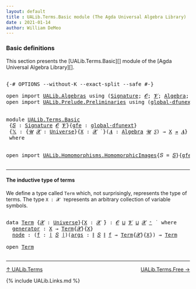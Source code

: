 ```yaml
---
layout: default
title : UALib.Terms.Basic module (The Agda Universal Algebra Library)
date : 2021-01-14
author: William DeMeo
---
```


### <a id="basic-definitions">Basic definitions</a>

This section presents the [UALib.Terms.Basic][] module of the [Agda Universal Algebra Library][].

<pre class="Agda">

<a id="302" class="Symbol">{-#</a> <a id="306" class="Keyword">OPTIONS</a> <a id="314" class="Pragma">--without-K</a> <a id="326" class="Pragma">--exact-split</a> <a id="340" class="Pragma">--safe</a> <a id="347" class="Symbol">#-}</a>

<a id="352" class="Keyword">open</a> <a id="357" class="Keyword">import</a> <a id="364" href="UALib.Algebras.html" class="Module">UALib.Algebras</a> <a id="379" class="Keyword">using</a> <a id="385" class="Symbol">(</a><a id="386" href="UALib.Algebras.Signatures.html#1419" class="Function">Signature</a><a id="395" class="Symbol">;</a> <a id="397" href="universes.html#613" class="Generalizable">𝓞</a><a id="398" class="Symbol">;</a> <a id="400" href="universes.html#617" class="Generalizable">𝓥</a><a id="401" class="Symbol">;</a> <a id="403" href="UALib.Algebras.Algebras.html#781" class="Function">Algebra</a><a id="410" class="Symbol">;</a> <a id="412" href="UALib.Algebras.Algebras.html#3508" class="Function Operator">_↠_</a><a id="415" class="Symbol">)</a>
<a id="417" class="Keyword">open</a> <a id="422" class="Keyword">import</a> <a id="429" href="UALib.Prelude.Preliminaries.html" class="Module">UALib.Prelude.Preliminaries</a> <a id="457" class="Keyword">using</a> <a id="463" class="Symbol">(</a><a id="464" href="MGS-Subsingleton-Theorems.html#3468" class="Function">global-dfunext</a><a id="478" class="Symbol">;</a> <a id="480" href="universes.html#551" class="Postulate">Universe</a><a id="488" class="Symbol">;</a> <a id="490" href="universes.html#758" class="Function Operator">_̇</a><a id="492" class="Symbol">)</a>


<a id="496" class="Keyword">module</a> <a id="503" href="UALib.Terms.Basic.html" class="Module">UALib.Terms.Basic</a>
 <a id="522" class="Symbol">{</a><a id="523" href="UALib.Terms.Basic.html#523" class="Bound">𝑆</a> <a id="525" class="Symbol">:</a> <a id="527" href="UALib.Algebras.Signatures.html#1419" class="Function">Signature</a> <a id="537" href="universes.html#613" class="Generalizable">𝓞</a> <a id="539" href="universes.html#617" class="Generalizable">𝓥</a><a id="540" class="Symbol">}{</a><a id="542" href="UALib.Terms.Basic.html#542" class="Bound">gfe</a> <a id="546" class="Symbol">:</a> <a id="548" href="MGS-Subsingleton-Theorems.html#3468" class="Function">global-dfunext</a><a id="562" class="Symbol">}</a>
 <a id="565" class="Symbol">{</a><a id="566" href="UALib.Terms.Basic.html#566" class="Bound">𝕏</a> <a id="568" class="Symbol">:</a> <a id="570" class="Symbol">{</a><a id="571" href="UALib.Terms.Basic.html#571" class="Bound">𝓤</a> <a id="573" href="UALib.Terms.Basic.html#573" class="Bound">𝓧</a> <a id="575" class="Symbol">:</a> <a id="577" href="universes.html#551" class="Postulate">Universe</a><a id="585" class="Symbol">}{</a><a id="587" href="UALib.Terms.Basic.html#587" class="Bound">X</a> <a id="589" class="Symbol">:</a> <a id="591" href="UALib.Terms.Basic.html#573" class="Bound">𝓧</a> <a id="593" href="universes.html#758" class="Function Operator">̇</a> <a id="595" class="Symbol">}(</a><a id="597" href="UALib.Terms.Basic.html#597" class="Bound">𝑨</a> <a id="599" class="Symbol">:</a> <a id="601" href="UALib.Algebras.Algebras.html#781" class="Function">Algebra</a> <a id="609" href="UALib.Terms.Basic.html#571" class="Bound">𝓤</a> <a id="611" href="UALib.Terms.Basic.html#523" class="Bound">𝑆</a><a id="612" class="Symbol">)</a> <a id="614" class="Symbol">→</a> <a id="616" href="UALib.Terms.Basic.html#587" class="Bound">X</a> <a id="618" href="UALib.Algebras.Algebras.html#3508" class="Function Operator">↠</a> <a id="620" href="UALib.Terms.Basic.html#597" class="Bound">𝑨</a><a id="621" class="Symbol">}</a>
 <a id="624" class="Keyword">where</a>


<a id="632" class="Keyword">open</a> <a id="637" class="Keyword">import</a> <a id="644" href="UALib.Homomorphisms.HomomorphicImages.html" class="Module">UALib.Homomorphisms.HomomorphicImages</a><a id="681" class="Symbol">{</a><a id="682" class="Argument">𝑆</a> <a id="684" class="Symbol">=</a> <a id="686" href="UALib.Terms.Basic.html#523" class="Bound">𝑆</a><a id="687" class="Symbol">}{</a><a id="689" href="UALib.Terms.Basic.html#542" class="Bound">gfe</a><a id="692" class="Symbol">}</a> <a id="694" class="Keyword">hiding</a> <a id="701" class="Symbol">(</a>Universe<a id="710" class="Symbol">;</a> _̇<a id="714" class="Symbol">)</a> <a id="716" class="Keyword">public</a>

</pre>

-----------------------------------------------

#### <a id="the-inductive-type-of-terms">The inductive type of terms</a>

We define a type called `Term` which, not surprisingly, represents the type of terms. The type `X : 𝓧 ̇` represents an arbitrary collection of variable symbols.

<pre class="Agda">

<a id="1035" class="Keyword">data</a> <a id="Term"></a><a id="1040" href="UALib.Terms.Basic.html#1040" class="Datatype">Term</a> <a id="1045" class="Symbol">{</a><a id="1046" href="UALib.Terms.Basic.html#1046" class="Bound">𝓧</a> <a id="1048" class="Symbol">:</a> <a id="1050" href="universes.html#551" class="Postulate">Universe</a><a id="1058" class="Symbol">}{</a><a id="1060" href="UALib.Terms.Basic.html#1060" class="Bound">X</a> <a id="1062" class="Symbol">:</a> <a id="1064" href="UALib.Terms.Basic.html#1046" class="Bound">𝓧</a> <a id="1066" href="universes.html#758" class="Function Operator">̇</a><a id="1067" class="Symbol">}</a> <a id="1069" class="Symbol">:</a> <a id="1071" href="UALib.Terms.Basic.html#537" class="Bound">𝓞</a> <a id="1073" href="Agda.Primitive.html#636" class="Function Operator">⊔</a> <a id="1075" href="UALib.Terms.Basic.html#539" class="Bound">𝓥</a> <a id="1077" href="Agda.Primitive.html#636" class="Function Operator">⊔</a> <a id="1079" href="UALib.Terms.Basic.html#1046" class="Bound">𝓧</a> <a id="1081" href="universes.html#527" class="Function Operator">⁺</a> <a id="1083" href="universes.html#758" class="Function Operator">̇</a>  <a id="1086" class="Keyword">where</a>
  <a id="Term.generator"></a><a id="1094" href="UALib.Terms.Basic.html#1094" class="InductiveConstructor">generator</a> <a id="1104" class="Symbol">:</a> <a id="1106" href="UALib.Terms.Basic.html#1060" class="Bound">X</a> <a id="1108" class="Symbol">→</a> <a id="1110" href="UALib.Terms.Basic.html#1040" class="Datatype">Term</a><a id="1114" class="Symbol">{</a><a id="1115" href="UALib.Terms.Basic.html#1046" class="Bound">𝓧</a><a id="1116" class="Symbol">}{</a><a id="1118" href="UALib.Terms.Basic.html#1060" class="Bound">X</a><a id="1119" class="Symbol">}</a>
  <a id="Term.node"></a><a id="1123" href="UALib.Terms.Basic.html#1123" class="InductiveConstructor">node</a> <a id="1128" class="Symbol">:</a> <a id="1130" class="Symbol">(</a><a id="1131" href="UALib.Terms.Basic.html#1131" class="Bound">f</a> <a id="1133" class="Symbol">:</a> <a id="1135" href="UALib.Prelude.Preliminaries.html#11659" class="Function Operator">∣</a> <a id="1137" href="UALib.Terms.Basic.html#523" class="Bound">𝑆</a> <a id="1139" href="UALib.Prelude.Preliminaries.html#11659" class="Function Operator">∣</a><a id="1140" class="Symbol">)(</a><a id="1142" href="UALib.Terms.Basic.html#1142" class="Bound">args</a> <a id="1147" class="Symbol">:</a> <a id="1149" href="UALib.Prelude.Preliminaries.html#11740" class="Function Operator">∥</a> <a id="1151" href="UALib.Terms.Basic.html#523" class="Bound">𝑆</a> <a id="1153" href="UALib.Prelude.Preliminaries.html#11740" class="Function Operator">∥</a> <a id="1155" href="UALib.Terms.Basic.html#1131" class="Bound">f</a> <a id="1157" class="Symbol">→</a> <a id="1159" href="UALib.Terms.Basic.html#1040" class="Datatype">Term</a><a id="1163" class="Symbol">{</a><a id="1164" href="UALib.Terms.Basic.html#1046" class="Bound">𝓧</a><a id="1165" class="Symbol">}{</a><a id="1167" href="UALib.Terms.Basic.html#1060" class="Bound">X</a><a id="1168" class="Symbol">})</a> <a id="1171" class="Symbol">→</a> <a id="1173" href="UALib.Terms.Basic.html#1040" class="Datatype">Term</a>

<a id="1179" class="Keyword">open</a> <a id="1184" href="UALib.Terms.Basic.html#1040" class="Module">Term</a>

</pre>

--------------------------------------

[↑ UALib.Terms](UALib.Terms.html)
<span style="float:right;">[UALib.Terms.Free →](UALib.Terms.Free.html)</span>

{% include UALib.Links.md %}
